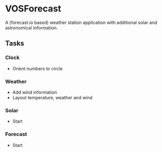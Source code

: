# VOSForecast
A (forecast.io based) weather station application with additional solar and astronomical information.
## Tasks
### Clock
- Orient numbers to circle

### Weather
- Add wind information
- Layout temperature, weather and wind

### Solar
- Start

### Forecast
- Start
